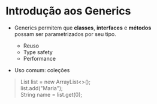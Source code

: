 # Introdução aos Generics

- Generics permitem que **classes**, **interfaces** e **métodos**  
possam ser parametrizados por seu tipo.
  - Reuso
  - Type safety
  - Performance

- Uso comum: coleções

> List<String> list = new ArrayList<>();  
> list.add("Maria");  
> String name = list.get(0);  
